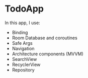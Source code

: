 # TodoApp
In this app, I use:
- Binding
- Room Database and coroutines
- Safe Args
- Navigation
- Architecture components (MVVM)
- SearchView
- RecyclerView
- Repository
